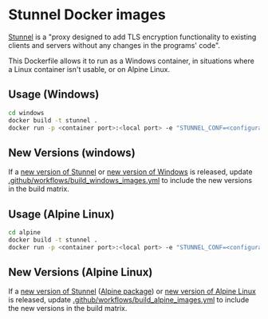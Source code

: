 # Stunnel Docker images

[Stunnel](https://www.stunnel.org/) is a "proxy designed to add TLS encryption
functionality to existing clients and servers without any changes in the
programs' code".

This Dockerfile allows it to run as a Windows container, in situations where a
Linux container isn't usable, or on Alpine Linux.


## Usage (Windows)

``` sh
cd windows
docker build -t stunnel .
docker run -p <container port>:<local port> -e "STUNNEL_CONF=<configuration>" stunnel
```

## New Versions (windows)

If a [new version of Stunnel](https://www.stunnel.org/NEWS.html) or [new version of Windows](https://hub.docker.com/_/microsoft-windows) is released, update [.github/workflows/build_windows_images.yml](https://github.com/mbta/stunnel-docker/blob/main/.github/workflows/build_windows_images.yml) to include the new versions in the build matrix.

## Usage (Alpine Linux)

``` sh
cd alpine
docker build -t stunnel .
docker run -p <container port>:<local port> -e "STUNNEL_CONF=<configuration>" stunnel
```

## New Versions (Alpine Linux)

If a [new version of Stunnel](https://www.stunnel.org/NEWS.html) ([Alpine package](https://pkgs.alpinelinux.org/package/edge/community/x86_64/stunnel)) or [new version of Alpine Linux](https://alpinelinux.org/releases/) is released, update [.github/workflows/build_alpine_images.yml](https://github.com/mbta/stunnel-docker/blob/main/.github/workflows/build_alpine_images.yml) to include the new versions in the build matrix.
